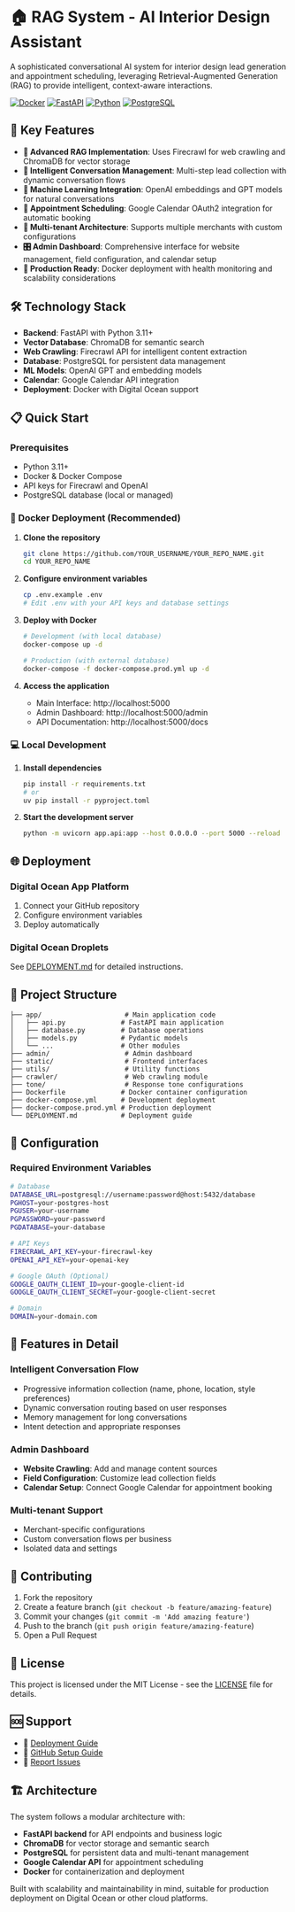 # 🏠 RAG System - AI Interior Design Assistant

A sophisticated conversational AI system for interior design lead generation and appointment scheduling, leveraging Retrieval-Augmented Generation (RAG) to provide intelligent, context-aware interactions.

[![Docker](https://img.shields.io/badge/Docker-Ready-blue?logo=docker)](https://www.docker.com/)
[![FastAPI](https://img.shields.io/badge/FastAPI-Framework-green?logo=fastapi)](https://fastapi.tiangolo.com/)
[![Python](https://img.shields.io/badge/Python-3.11+-yellow?logo=python)](https://www.python.org/)
[![PostgreSQL](https://img.shields.io/badge/PostgreSQL-Database-blue?logo=postgresql)](https://www.postgresql.org/)

## 🚀 Key Features

- **🧠 Advanced RAG Implementation**: Uses Firecrawl for web crawling and ChromaDB for vector storage
- **💬 Intelligent Conversation Management**: Multi-step lead collection with dynamic conversation flows
- **🤖 Machine Learning Integration**: OpenAI embeddings and GPT models for natural conversations
- **📅 Appointment Scheduling**: Google Calendar OAuth2 integration for automatic booking
- **🏢 Multi-tenant Architecture**: Supports multiple merchants with custom configurations
- **🎛️ Admin Dashboard**: Comprehensive interface for website management, field configuration, and calendar setup
- **🚀 Production Ready**: Docker deployment with health monitoring and scalability considerations

## 🛠️ Technology Stack

- **Backend**: FastAPI with Python 3.11+
- **Vector Database**: ChromaDB for semantic search
- **Web Crawling**: Firecrawl API for intelligent content extraction
- **Database**: PostgreSQL for persistent data management
- **ML Models**: OpenAI GPT and embedding models
- **Calendar**: Google Calendar API integration
- **Deployment**: Docker with Digital Ocean support

## 📋 Quick Start

### Prerequisites
- Python 3.11+
- Docker & Docker Compose
- API keys for Firecrawl and OpenAI
- PostgreSQL database (local or managed)

### 🐳 Docker Deployment (Recommended)

1. **Clone the repository**
   ```bash
   git clone https://github.com/YOUR_USERNAME/YOUR_REPO_NAME.git
   cd YOUR_REPO_NAME
   ```

2. **Configure environment variables**
   ```bash
   cp .env.example .env
   # Edit .env with your API keys and database settings
   ```

3. **Deploy with Docker**
   ```bash
   # Development (with local database)
   docker-compose up -d
   
   # Production (with external database)
   docker-compose -f docker-compose.prod.yml up -d
   ```

4. **Access the application**
   - Main Interface: http://localhost:5000
   - Admin Dashboard: http://localhost:5000/admin
   - API Documentation: http://localhost:5000/docs

### 💻 Local Development

1. **Install dependencies**
   ```bash
   pip install -r requirements.txt
   # or
   uv pip install -r pyproject.toml
   ```

2. **Start the development server**
   ```bash
   python -m uvicorn app.api:app --host 0.0.0.0 --port 5000 --reload
   ```

## 🌐 Deployment

### Digital Ocean App Platform
1. Connect your GitHub repository
2. Configure environment variables
3. Deploy automatically

### Digital Ocean Droplets
See [DEPLOYMENT.md](DEPLOYMENT.md) for detailed instructions.

## 📁 Project Structure

```
├── app/                     # Main application code
│   ├── api.py              # FastAPI main application
│   ├── database.py         # Database operations
│   ├── models.py           # Pydantic models
│   └── ...                 # Other modules
├── admin/                   # Admin dashboard
├── static/                  # Frontend interfaces
├── utils/                   # Utility functions
├── crawler/                 # Web crawling module
├── tone/                    # Response tone configurations
├── Dockerfile              # Docker container configuration
├── docker-compose.yml      # Development deployment
├── docker-compose.prod.yml # Production deployment
└── DEPLOYMENT.md           # Deployment guide
```

## 🔧 Configuration

### Required Environment Variables

```bash
# Database
DATABASE_URL=postgresql://username:password@host:5432/database
PGHOST=your-postgres-host
PGUSER=your-username
PGPASSWORD=your-password
PGDATABASE=your-database

# API Keys
FIRECRAWL_API_KEY=your-firecrawl-key
OPENAI_API_KEY=your-openai-key

# Google OAuth (Optional)
GOOGLE_OAUTH_CLIENT_ID=your-google-client-id
GOOGLE_OAUTH_CLIENT_SECRET=your-google-client-secret

# Domain
DOMAIN=your-domain.com
```

## 🎯 Features in Detail

### Intelligent Conversation Flow
- Progressive information collection (name, phone, location, style preferences)
- Dynamic conversation routing based on user responses
- Memory management for long conversations
- Intent detection and appropriate responses

### Admin Dashboard
- **Website Crawling**: Add and manage content sources
- **Field Configuration**: Customize lead collection fields
- **Calendar Setup**: Connect Google Calendar for appointment booking

### Multi-tenant Support
- Merchant-specific configurations
- Custom conversation flows per business
- Isolated data and settings

## 🤝 Contributing

1. Fork the repository
2. Create a feature branch (`git checkout -b feature/amazing-feature`)
3. Commit your changes (`git commit -m 'Add amazing feature'`)
4. Push to the branch (`git push origin feature/amazing-feature`)
5. Open a Pull Request

## 📄 License

This project is licensed under the MIT License - see the [LICENSE](LICENSE) file for details.

## 🆘 Support

- 📖 [Deployment Guide](DEPLOYMENT.md)
- 📖 [GitHub Setup Guide](GITHUB_SETUP.md)
- 🐛 [Report Issues](https://github.com/YOUR_USERNAME/YOUR_REPO_NAME/issues)

## 🏗️ Architecture

The system follows a modular architecture with:
- **FastAPI backend** for API endpoints and business logic
- **ChromaDB** for vector storage and semantic search
- **PostgreSQL** for persistent data and multi-tenant management
- **Google Calendar API** for appointment scheduling
- **Docker** for containerization and deployment

Built with scalability and maintainability in mind, suitable for production deployment on Digital Ocean or other cloud platforms.